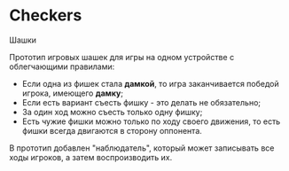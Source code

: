 # Checkers
Шашки

Прототип игровых шашек для игры на одном устройстве с облегчающими правилами:

<ul>
  <li>
  Если одна из фишек стала <b>дамкой</b>, то игра заканчивается победой игрока, имеющего <b>дамку</b>;
  </li>
  <li>
  Если есть вариант съесть фишку - это делать не обязательно;
  </li>
  <li>
  За один ход можно съесть только одну фишку;
  </li>
  <li>
  Есть чужие фишки можно только по ходу своего движения, то есть фишки всегда двигаются в сторону оппонента.
  </li>
</ul>

В прототип добавлен "наблюдатель", который может записывать все ходы игроков, а затем воспроизводить их.
